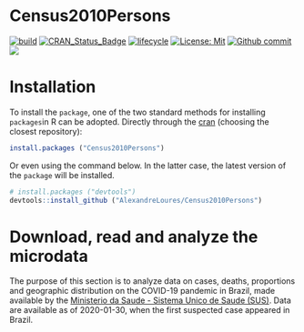 
<!-- README.md is generated from README.Rmd. Please edit that file -->

# Census2010Persons

<!-- badges: start -->

[![build](https://github.com/AlexandreLoures/Census2010Persons/actions/workflows/main.yml/badge.svg)](https://github.com/AlexandreLoures/Census2010Persons/actions)
[![CRAN_Status_Badge](https://www.r-pkg.org/badges/version/Census2010Persons)](https://cran.r-project.org/package=Census2010Persons)
[![lifecycle](https://img.shields.io/badge/lifecycle-experimental-orange.svg)](https://lifecycle.r-lib.org/articles/stages.html)
[![License:
Mit](https://img.shields.io/badge/License-MIT-blue.svg)](https://opensource.org/licenses/MIT)
[![Github
commit](https://img.shields.io/github/last-commit/AlexandreLoures/Census2010Persons)](https://github.com/AlexandreLoures/Census2010Persons/commit/main)
[![](https://cranlogs.r-pkg.org/badges/grand-total/Census2010Persons?color=blue)](https://cran.r-project.org/package=Census2010Persons)
<!-- badges: end -->

# Installation

To install the `package`, one of the two standard methods for installing
`packages`in R can be adopted. Directly through the
[cran](https://cran.r-project.org/package=Census2010Persons) (choosing
the closest repository):

``` r
install.packages ("Census2010Persons")
```

Or even using the command below. In the latter case, the latest version
of the `package` will be installed.

``` r
# install.packages ("devtools")
devtools::install_github ("AlexandreLoures/Census2010Persons")
```

# Download, read and analyze the microdata

The purpose of this section is to analyze data on cases, deaths,
proportions and geographic distribution on the COVID-19 pandemic in
Brazil, made available by the [Ministerio da Saude - Sistema Unico de
Saude (SUS)](https://www.gov.br/saude/pt-br). Data are available as of
2020-01-30, when the first suspected case appeared in Brazil.
